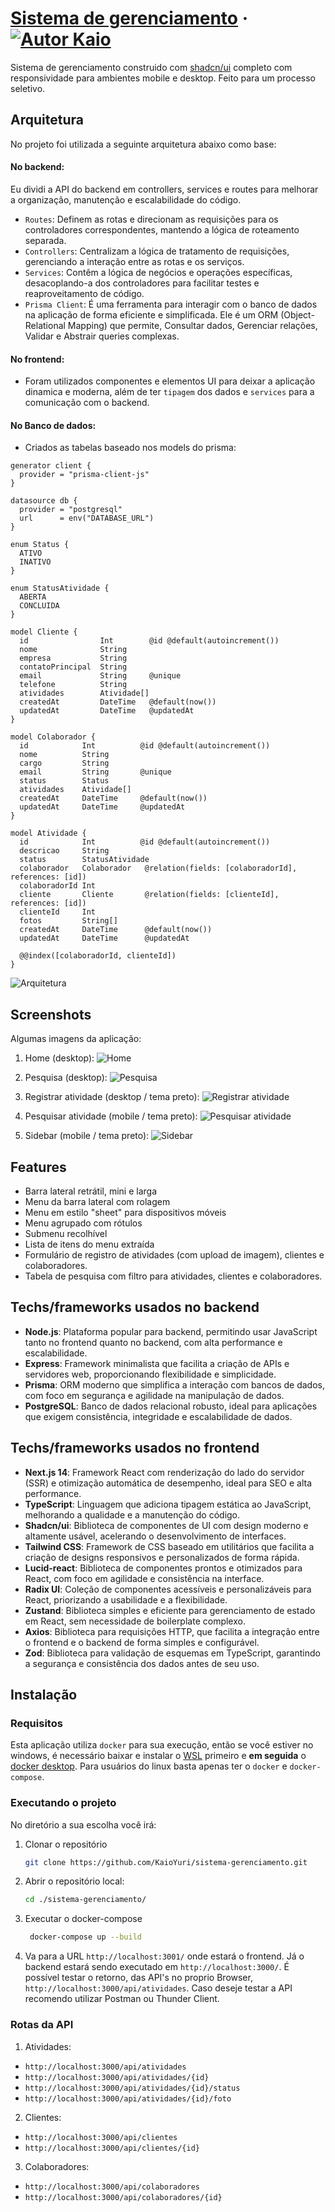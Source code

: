 # [Sistema de gerenciamento]() &middot; [![Autor Kaio](https://img.shields.io/badge/Autor-Kaio-%3C%3E)](https://kaioyuri.vercel.app)

Sistema de gerenciamento construido com [shadcn/ui](https://ui.shadcn.com) completo com responsividade para ambientes mobile e desktop.
Feito para um processo seletivo.

## Arquitetura
No projeto foi utilizada a seguinte arquitetura abaixo como base:

#### No backend:

Eu dividi a API do backend em controllers, services e routes para melhorar a organização, manutenção e escalabilidade do código.
- `Routes`: Definem as rotas e direcionam as requisições para os controladores correspondentes, mantendo a lógica de roteamento separada.
- `Controllers`: Centralizam a lógica de tratamento de requisições, gerenciando a interação entre as rotas e os serviços.
- `Services`: Contêm a lógica de negócios e operações específicas, desacoplando-a dos controladores para facilitar testes e reaproveitamento de código.
- `Prisma Client`: É uma ferramenta para interagir com o banco de dados na aplicação de forma eficiente e simplificada. Ele é um ORM (Object-Relational Mapping) que permite, Consultar dados, Gerenciar relações, Validar e Abstrair queries complexas.

#### No frontend:
- Foram utilizados componentes e elementos UI para deixar a aplicação dinamica e moderna, além de ter `tipagem` dos dados e `services` para a comunicação com o backend.


#### No Banco de dados:
- Criados as tabelas baseado nos models do prisma:
```prisma
generator client {
  provider = "prisma-client-js"
}

datasource db {
  provider = "postgresql"
  url      = env("DATABASE_URL")
}

enum Status {
  ATIVO
  INATIVO
}

enum StatusAtividade {
  ABERTA
  CONCLUIDA
}

model Cliente {
  id                Int        @id @default(autoincrement())
  nome              String
  empresa           String
  contatoPrincipal  String
  email             String     @unique
  telefone          String
  atividades        Atividade[]
  createdAt         DateTime   @default(now())
  updatedAt         DateTime   @updatedAt
}

model Colaborador {
  id            Int          @id @default(autoincrement())
  nome          String
  cargo         String
  email         String       @unique
  status        Status
  atividades    Atividade[]
  createdAt     DateTime     @default(now())
  updatedAt     DateTime     @updatedAt
}

model Atividade {
  id            Int          @id @default(autoincrement())
  descricao     String
  status        StatusAtividade
  colaborador   Colaborador   @relation(fields: [colaboradorId], references: [id])
  colaboradorId Int
  cliente       Cliente       @relation(fields: [clienteId], references: [id])
  clienteId     Int
  fotos         String[]
  createdAt     DateTime      @default(now())
  updatedAt     DateTime      @updatedAt

  @@index([colaboradorId, clienteId])
}

```
![Arquitetura](./frontend/public/screenshots/arquitetura.jpg)

## Screenshots

Algumas imagens da aplicação:

1. Home (desktop):
![Home](./frontend/public/screenshots/home.png)

2. Pesquisa (desktop):
![Pesquisa](./frontend/public/screenshots/pesquisa.png)

3. Registrar atividade (desktop / tema preto):
![Registrar atividade](./frontend/public/screenshots/atividade-registro.png)

4. Pesquisar atividade (mobile / tema preto):
![Pesquisar atividade](./frontend/public/screenshots/mobile.png)

5. Sidebar (mobile / tema preto):
![Sidebar](./frontend/public/screenshots/mobile-sidebar.png)



## Features

- Barra lateral retrátil, mini e larga
- Menu da barra lateral com rolagem
- Menu em estilo "sheet" para dispositivos móveis
- Menu agrupado com rótulos
- Submenu recolhível
- Lista de itens do menu extraída
- Formulário de registro de atividades (com upload de imagem), clientes e colaboradores.
- Tabela de pesquisa com filtro para atividades, clientes e colaboradores.


## Techs/frameworks usados no backend

- **Node.js**: Plataforma popular para backend, permitindo usar JavaScript tanto no frontend quanto no backend, com alta performance e escalabilidade.
- **Express**: Framework minimalista que facilita a criação de APIs e servidores web, proporcionando flexibilidade e simplicidade.
- **Prisma**: ORM moderno que simplifica a interação com bancos de dados, com foco em segurança e agilidade na manipulação de dados.
- **PostgreSQL**: Banco de dados relacional robusto, ideal para aplicações que exigem consistência, integridade e escalabilidade de dados.

## Techs/frameworks usados no frontend

- **Next.js 14**: Framework React com renderização do lado do servidor (SSR) e otimização automática de desempenho, ideal para SEO e alta performance.
- **TypeScript**: Linguagem que adiciona tipagem estática ao JavaScript, melhorando a qualidade e a manutenção do código.
- **Shadcn/ui**: Biblioteca de componentes de UI com design moderno e altamente usável, acelerando o desenvolvimento de interfaces.
- **Tailwind CSS**: Framework de CSS baseado em utilitários que facilita a criação de designs responsivos e personalizados de forma rápida.
- **Lucid-react**: Biblioteca de componentes prontos e otimizados para React, com foco em agilidade e consistência na interface.
- **Radix UI**: Coleção de componentes acessíveis e personalizáveis para React, priorizando a usabilidade e a flexibilidade.
- **Zustand**: Biblioteca simples e eficiente para gerenciamento de estado em React, sem necessidade de boilerplate complexo.
- **Axios**: Biblioteca para requisições HTTP, que facilita a integração entre o frontend e o backend de forma simples e configurável.
- **Zod**: Biblioteca para validação de esquemas em TypeScript, garantindo a segurança e consistência dos dados antes de seu uso.


## Instalação

### Requisitos

Esta aplicação utiliza `docker` para sua execução, então se você estiver no windows, é necessário baixar e instalar o [WSL](https://learn.microsoft.com/pt-br/windows/wsl/install) primeiro e **em seguida**
o [docker desktop](https://www.docker.com/products/docker-desktop/). Para usuários do linux basta apenas ter o `docker` e `docker-compose`.

### Executando o projeto

No diretório a sua escolha você irá:

1. Clonar o repositório
   ```bash
   git clone https://github.com/KaioYuri/sistema-gerenciamento.git
   ```

2. Abrir o repositório local:
   ```bash
   cd ./sistema-gerenciamento/
   ```
3. Executar o docker-compose
   ```bash
    docker-compose up --build
   ```

4. Va para a URL `http://localhost:3001/` onde estará o frontend. Já o backend estará sendo 
executado em `http://localhost:3000/`. É possível testar o retorno, das API's no proprio Browser,
`http://localhost:3000/api/atividades`. Caso deseje testar a API recomendo utilizar Postman ou Thunder Client.

### Rotas da API

1. Atividades:
- `http://localhost:3000/api/atividades`
- `http://localhost:3000/api/atividades/{id}`
- `http://localhost:3000/api/atividades/{id}/status`
- `http://localhost:3000/api/atividades/{id}/foto`

2. Clientes:
- `http://localhost:3000/api/clientes`
- `http://localhost:3000/api/clientes/{id}`

3. Colaboradores:
- `http://localhost:3000/api/colaboradores`
- `http://localhost:3000/api/colaboradores/{id}`
